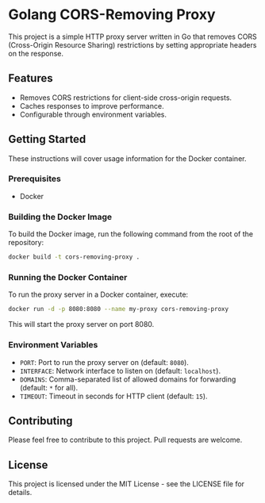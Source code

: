 # Golang CORS-Removing Proxy

This project is a simple HTTP proxy server written in Go that removes CORS (Cross-Origin Resource Sharing) restrictions by setting appropriate headers on the response.

## Features

- Removes CORS restrictions for client-side cross-origin requests.
- Caches responses to improve performance.
- Configurable through environment variables.

## Getting Started

These instructions will cover usage information for the Docker container.

### Prerequisites

- Docker

### Building the Docker Image

To build the Docker image, run the following command from the root of the repository:

```sh
docker build -t cors-removing-proxy .
```

### Running the Docker Container

To run the proxy server in a Docker container, execute:

```sh
docker run -d -p 8080:8080 --name my-proxy cors-removing-proxy
```

This will start the proxy server on port 8080.

### Environment Variables

- `PORT`: Port to run the proxy server on (default: `8080`).
- `INTERFACE`: Network interface to listen on (default: `localhost`).
- `DOMAINS`: Comma-separated list of allowed domains for forwarding (default: `*` for all).
- `TIMEOUT`: Timeout in seconds for HTTP client (default: `15`).

## Contributing

Please feel free to contribute to this project. Pull requests are welcome.

## License

This project is licensed under the MIT License - see the LICENSE file for details.
